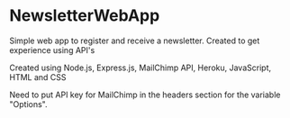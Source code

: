 # NewsletterWebApp
Simple web app to register and receive a newsletter. Created to get experience using API's

Created using Node.js, Express.js, MailChimp API, Heroku, JavaScript, HTML and CSS

Need to put API key for MailChimp in the headers section for the variable "Options".
